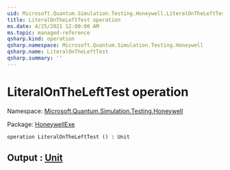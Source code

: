 ```yaml
---
uid: Microsoft.Quantum.Simulation.Testing.Honeywell.LiteralOnTheLeftTest
title: LiteralOnTheLeftTest operation
ms.date: 4/25/2021 12:00:00 AM
ms.topic: managed-reference
qsharp.kind: operation
qsharp.namespace: Microsoft.Quantum.Simulation.Testing.Honeywell
qsharp.name: LiteralOnTheLeftTest
qsharp.summary: ''
---
```


# LiteralOnTheLeftTest operation

Namespace: [Microsoft.Quantum.Simulation.Testing.Honeywell](xref:Microsoft.Quantum.Simulation.Testing.Honeywell)

Package: [HoneywellExe](https://nuget.org/packages/HoneywellExe)




```qsharp
operation LiteralOnTheLeftTest () : Unit
```


## Output : [Unit](xref:microsoft.quantum.qsharp.valueliterals#unit-literal)

